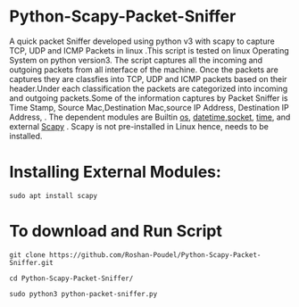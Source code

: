 # Python-Scapy-Packet-Sniffer
A quick packet Sniffer developed using python v3 with scapy to capture TCP, UDP and ICMP Packets in linux .This script is tested on linux Operating System on python version3. The script captures all the incoming and outgoing packets from all interface of the machine. Once the packets are captures they are classfies into TCP, UDP and ICMP packets based on their header.Under each classification the packets are categorized into incoming and outgoing packets.Some of the information captures by Packet Sniffer is Time Stamp, Source Mac,Destination Mac,source IP Address, Destination IP Address, 
. The dependent modules are Builtin [os](https://docs.python.org/3/library/os.html), [datetime](https://docs.python.org/3/library/datetime.html),[socket](https://docs.python.org/3/library/socket.html), [time](https://docs.python.org/3/library/time.html), and external [Scapy](https://scapy.net/) . Scapy is not pre-installed in Linux hence, needs to be installed.

# Installing External Modules:   
```
sudo apt install scapy  
```

# To download and Run Script
```
git clone https://github.com/Roshan-Poudel/Python-Scapy-Packet-Sniffer.git  
```
```
cd Python-Scapy-Packet-Sniffer/  
```
```
sudo python3 python-packet-sniffer.py       
```
